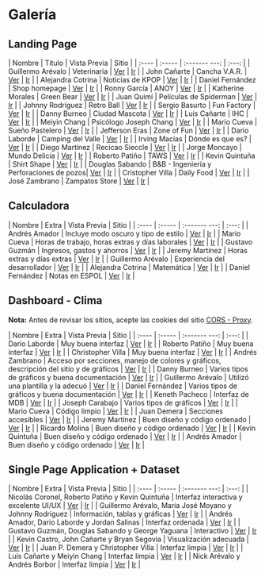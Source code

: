 # Galería

## Landing Page

| Nombre | Título | Vista  Previa | Sitio |
| :----  | :----- | :------- ---: | :---: |
| Guillermo Arévalo | Veterinaria | [Ver](imagenes_landingpage/i/guillermo-arevalo.png) | [Ir](https://gjareval.github.io/veterinaria/) |
| John Cañarte | Cancha V.A.R. | [Ver](imagenes_landingpage/i/john-canarte.png) | [Ir](https://jecanart.github.io/proyectoLPage/) |
| Alejandra Cotrina | Noticias de KPOP | [Ver](imagenes_landingpage/i/alejandra-cotrina.png) | [Ir](https://alenocot.github.io/LandingPage.github.io/) |
| Daniel Fernández | Shop homepage | [Ver](imagenes_landingpage/i/daniel-fernandez.png) | [Ir](https://dafebust.github.io/) |
| Ronny García | ANOY | [Ver](imagenes_landingpage/i/ronny-garcia.png) | [Ir](https://rsgarcia0203.github.io/Landing-Page/) |
| Katherine Morales | Green Bear | [Ver](imagenes_landingpage/i/katherine-morales.png) | [Ir](https://kathmoralest.github.io/greenbear/) |
| Juan Quimí | Películas de Spiderman | [Ver](imagenes_landingpage/i/juan-quimi.png) | [Ir](https://juanfr1.github.io/Proyecto03/) |
| Johnny Rodríguez | Retro Ball | [Ver](imagenes_landingpage/i/johnny-rodriguez.png) | [Ir](https://santi0ne.github.io/Bootstrap-e-commerce/) |
| Sergio Basurto | Fun Factory | [Ver](imagenes_landingpage/i/sergio-basurto.png) | [Ir](https://sebasurto.github.io/bootstrap/#!) |
| Danny Burneo | Ciudad Mascota |  [Ver](imagenes_landingpage/i/danny-burneo.png) | [Ir](https://burneodanny.github.io/LandingPage/) |
| Luis Cañarte | IHC | [Ver](imagenes_landingpage/i/luis-canarte.png) | [Ir](https://gabrielcanarte14.github.io/Landing/) |
| Meiyin Chang | Psicólogo Joseph Chang | [Ver](imagenes_landingpage/i/meiyin-chang.png) | [Ir](https://meiyincr3.github.io/WebPage/) |
| Mario Cueva | Sueño Pastelero | [Ver](imagenes_landingpage/i/mario-cueva.png) | [Ir](https://steevens98.github.io/Bootstrap/) |
| Jefferson Eras | Zone of Fun | [Ver](imagenes_landingpage/i/jefferson-eras.png) | [Ir](https://jefferaslindao.github.io/bootstrap/) |
| Dario Laborde | Camping del Valle | [Ver](imagenes_landingpage/i/dario-laborde.png) | [Ir](https://dlaborde27.github.io/Landing-Page/) |
| Irving Macías | Dónde es que es? | [Ver](imagenes_landingpage/i/irving-macias.png) | [Ir](https://irvmgarz.github.io/bootstrap-guia7/) |
| Diego Martínez | Recicao Sieccle | [Ver](imagenes_landingpage/i/diego-martinez.png) | [Ir](https://damm2001.github.io/SitioWeb/) |
| Jorge Moncayo | Mundo Delicia | [Ver](imagenes_landingpage/i/jorge-moncayo.png) | [Ir](https://jlmoncay.github.io/landing-page/) |
| Roberto Patiño | TAWS | [Ver](imagenes_landingpage/i/roberto-patino.png) | [Ir](https://robertopatino1.github.io/LandingPageProject3/) |
| Kevin Quintuña | Shirt Shape | [Ver](imagenes_landingpage/i/kevin-quintuna.png) | [Ir](https://kevin-qq-82.github.io/Landing-Page/) |
| Douglas Sabando | B&B -  Ingeniería y Perforaciones de pozos| [Ver](imagenes_landingpage/i/douglas-sabando.png) | [Ir](https://djsabando.github.io/B-B_perforaciones/) |
| Cristopher Villa | Daily Food | [Ver](imagenes_landingpage/i/cristopher-villa.png) | [Ir](https://cristophervilla20.github.io/Landing-Page/) |
| José Zambrano | Zampatos Store | [Ver](imagenes_landingpage/i/jose-zambrano.png) | [Ir](https://ezambranofx.github.io/Proyecto-3-Landing-Page/) |


## Calculadora

| Nombre | Extra | Vista  Previa | Sitio |
| :----  | :----- | :------- ---: | :---: |
| Andrés Amador | Incluye modo oscuro y tipo de estilo | [Ver](imagenes_calculadora/andres_amador.png) | [Ir](https://amadoran.github.io/Calculadora/) |
| Mario Cueva | Horas de trabajo, horas extras y días laborales | [Ver](imagenes_calculadora/mario_cueva.png) | [Ir](https://steevens98.github.io/Calculadora/) |
| Gustavo Guzmán | Ingresos, gastos y ahorros | [Ver](imagenes_calculadora/gustavo_guzman.png) | [Ir](https://gugucast02.github.io/calculadora/) |
| Jeremy Martínez | Horas extras y días extras | [Ver](imagenes_calculadora/jeremy_martinez.png) | [Ir](https://jeremymartinez01.github.io/Calculadora/) |
| Guillermo Arévalo | Experiencia del desarrollador  | [Ver](imagenes_calculadora/guillermo_arevalo.png) | [Ir](https://gjareval.github.io/calculadora/) |
| Alejandra Cotrina | Matemática | [Ver](imagenes_calculadora/alejandra_cotrina.png) | [Ir](https://alenocot.github.io/calculadora/) |
| Daniel Fernández | Notas en ESPOL | [Ver](imagenes_calculadora/daniel_fernandez.png) | [Ir](https://dafebust.github.io/Calculadora/) |

## Dashboard - Clima

**Nota:** Antes de revisar los sitios, acepte las cookies del sitio [CORS - Proxy](https://cors-anywhere.herokuapp.com/).

| Nombre | Extra | Vista  Previa | Sitio |
| :----  | :----- | :------- ---: | :---: |
| Dario Laborde | Muy buena interfaz | [Ver](imagenes_dashboard/i/dario_laborde.png) | [Ir](https://dlaborde27.github.io/Dashboard/) |
| Roberto Patiño | Muy buena interfaz | [Ver](imagenes_dashboard/i/roberto_patino.png) | [Ir](https://robertopatino1.github.io/ClimateDashboard/) |
| Christopher Villa | Muy buena interfaz | [Ver](imagenes_dashboard/i/christopher_villa.png) | [Ir](https://cristophervilla20.github.io/Dashboard-clima/) |
| Andrés Zambrano | Acceso por secciones, manejo de colores y gráficos, descripción del sitio y de gráficos | [Ver](imagenes_dashboard/i/andres_zambrano.png) | [Ir](https://ajzambra.github.io/Proyecto5-Dashboard/) |
| Danny Burneo | Varios tipos de gráficos y buena documentación | [Ver](imagenes_dashboard/i/danny_burneo.png) | [Ir](https://burneodanny.github.io/Dashboard-dawn/) |
| Guillermo Arévalo | Utilizó una plantilla y la adecuó | [Ver](imagenes_dashboard/i/guillermo_arevalo.png) | [Ir](https://gjareval.github.io/dashboard/admin) |
| Daniel Fernández | Varios tipos de gráficos y buena documentación | [Ver](imagenes_dashboard/i/.png) | [Ir](https://dafebust.github.io/Meteo/) |
| Keneth Pacheco | Interfaz de MDB | [Ver](imagenes_dashboard/i/keneth_pacheco.png) | [Ir](https://kenethps.github.io/dawm/proyectos/proyecto%204/) |
| Joseph Carabajo | Varios tipos de gráficos | [Ver](imagenes_dashboard/i/joseph_carabajo.png) | [Ir](https://joemcara.github.io/proyectoDash/) |
| Mario Cueva | Código limpio | [Ver](imagenes_dashboard/i/mario_cueva.png) | [Ir](https://steevens98.github.io/Dashboard/) |
| Juan Demera | Secciones accesibles | [Ver](imagenes_dashboard/i/juan_demera.png) | [Ir](https://juandemera.github.io/Dashboard/) |
| Jeremy Martínez | Buen diseño y código ordenado | [Ver](imagenes_dashboard/i/jeremy_martinez.png) | [Ir](https://jeremymartinez01.github.io/DashboardClimatico/) |
| Ricardo Molina | Buen diseño y código ordenado | [Ver](imagenes_dashboard/i/ricardo_molina.png) | [Ir](https://ricardomolinacoronel.github.io/dashboard/) |
| Kevin Quintuña | Buen diseño y código ordenado | [Ver](imagenes_dashboard/i/kevin_quintuna.png) | [Ir](https://kevin-qq-82.github.io/Dashboard2/) |
| Andrés Amador | Buen diseño y código ordenado | [Ver](imagenes_dashboard/i/andres_amador.png) | [Ir](https://amadoran.github.io/Weather-App/) |


## Single Page Application + Dataset 

| Nombre | Extra | Vista  Previa | Sitio |
| :----  | :----- | :------- ---: | :---: |
| Nicolás Coronel, Roberto Patiño y Kevin Quintuña | Interfaz interactiva y excelente UI/UX | [Ver](imagenes_spa/sleep.png) | [Ir](https://robertopatino1.github.io/Sleep-Health-Calculator/) |
| Guillermo Arévalo, Maria José Moyano y Johnny Rodríguez | Información, tablas y gráficas | [Ver](imagenes_spa/diabetes.png) | [Ir](https://gjareval.github.io/dashboardDiabetes/) |
| Andrés Amador, Dario Laborde y Jordan Salinas  | Interfaz ordenada | [Ver](imagenes_spa/netflix.png) | [Ir](https://dlaborde27.github.io/netflix-data/) |
| Gustavo Guzmán, Douglas Sabando y George Yaguana | Interactivo | [Ver](imagenes_spa/football.png) | [Ir](https://gugucast02.github.io/Dataset-SPA--Angular/) |
| Kevin Castro, John Cañarte y Bryan Segovia | Visualización adecuada  | [Ver](imagenes_spa/nba.png) | [Ir](https://jecanart.github.io/Proyecto6-NBA/) |
| Juan P. Demera y Christopher Villa | Interfaz limpia | [Ver](imagenes_spa/movie.png) | [Ir](https://cristophervilla20.github.io/MovieSearch/#) |
| Luis Cañarte y Meiyin Chang | Interfaz limpia | [Ver](imagenes_spa/paises.png) | [Ir](https://gabrielcanarte14.github.io/paises-proyecto6/) |
| Nick Arévalo y Andrés Borbor | Interfaz limpia | [Ver](imagenes_spa/trending.png) | [Ir](https://nick451109.github.io/TrendingNow/) |